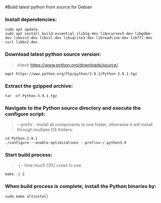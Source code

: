 #Build latest python from source for Debian

### Install dependencies:

```
sudo apt update
sudo apt install build-essential zlib1g-dev libncurses5-dev libgdbm-dev libnss3-dev libssl-dev libsqlite3-dev libreadline-dev libffi-dev curl libbz2-dev
```

### Download latest python source version:

> check https://www.python.org/downloads/source/

```
wget https://www.python.org/ftp/python/3.9.1/Python-3.9.1.tgz
```

### Extract the gzipped archive:

```
tar -xf Python-3.9.1.tgz
```

### Navigate to the Python source directory and execute the configure script:
> --prefix - install all components to one folder, otherwise it will install through multiple OS folders.

```
cd Python-3.9.1
./configure --enable-optimizations --prefix=~/.python3.9
```

### Start build process:
> -j - how much CPU cores to use

```
make -j 2
```

### When build process is complete, install the Python binaries by:

```
sudo make altinstall
```

